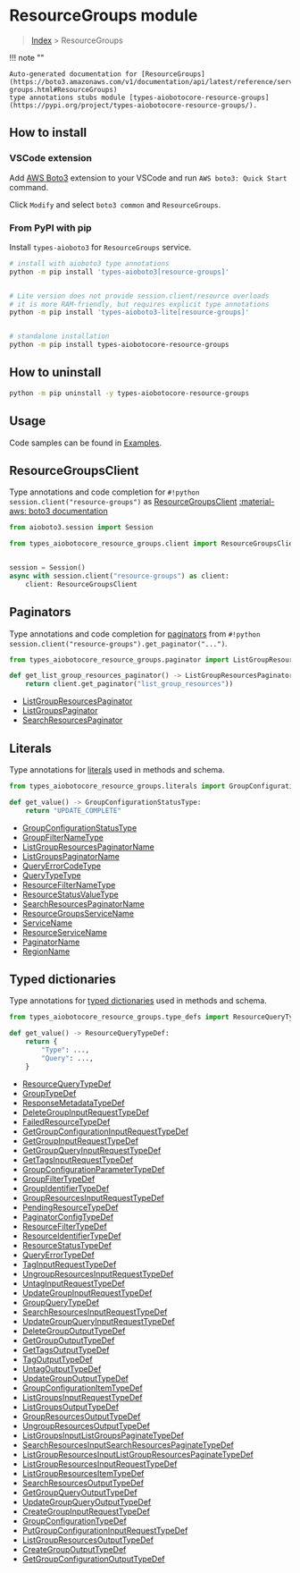 # ResourceGroups module

> [Index](../README.md) > ResourceGroups


!!! note ""

    Auto-generated documentation for [ResourceGroups](https://boto3.amazonaws.com/v1/documentation/api/latest/reference/services/resource-groups.html#ResourceGroups)
    type annotations stubs module [types-aiobotocore-resource-groups](https://pypi.org/project/types-aiobotocore-resource-groups/).

## How to install

### VSCode extension

Add [AWS Boto3](https://marketplace.visualstudio.com/items?itemName=Boto3typed.boto3-ide)
extension to your VSCode and run `AWS boto3: Quick Start` command.

Click `Modify` and select `boto3 common` and `ResourceGroups`.

### From PyPI with pip

Install `types-aioboto3` for `ResourceGroups` service.

```bash
# install with aioboto3 type annotations
python -m pip install 'types-aioboto3[resource-groups]'


# Lite version does not provide session.client/resource overloads
# it is more RAM-friendly, but requires explicit type annotations
python -m pip install 'types-aioboto3-lite[resource-groups]'


# standalone installation
python -m pip install types-aiobotocore-resource-groups
```



## How to uninstall

```bash
python -m pip uninstall -y types-aiobotocore-resource-groups
```

## Usage

Code samples can be found in [Examples](./usage.md).

## ResourceGroupsClient

Type annotations and code completion for  `#!python session.client("resource-groups")` as [ResourceGroupsClient](./client.md)
[:material-aws: boto3 documentation](https://boto3.amazonaws.com/v1/documentation/api/latest/reference/services/resource-groups.html#ResourceGroups.Client)

```python title="Usage example"
from aioboto3.session import Session

from types_aiobotocore_resource_groups.client import ResourceGroupsClient


session = Session()
async with session.client("resource-groups") as client:
    client: ResourceGroupsClient
```


## Paginators

Type annotations and code completion for
[paginators](./paginators.md)
from `#!python session.client("resource-groups").get_paginator("...")`.

```python title="Usage example"
from types_aiobotocore_resource_groups.paginator import ListGroupResourcesPaginator

def get_list_group_resources_paginator() -> ListGroupResourcesPaginator:
    return client.get_paginator("list_group_resources"))
```

- [ListGroupResourcesPaginator](./paginators.md#listgroupresourcespaginator)
- [ListGroupsPaginator](./paginators.md#listgroupspaginator)
- [SearchResourcesPaginator](./paginators.md#searchresourcespaginator)








## Literals

Type annotations for [literals](./literals.md) used in methods and schema.

```python title="Usage example"
from types_aiobotocore_resource_groups.literals import GroupConfigurationStatusType

def get_value() -> GroupConfigurationStatusType:
    return "UPDATE_COMPLETE"
```

- [GroupConfigurationStatusType](./literals.md#groupconfigurationstatustype)
- [GroupFilterNameType](./literals.md#groupfilternametype)
- [ListGroupResourcesPaginatorName](./literals.md#listgroupresourcespaginatorname)
- [ListGroupsPaginatorName](./literals.md#listgroupspaginatorname)
- [QueryErrorCodeType](./literals.md#queryerrorcodetype)
- [QueryTypeType](./literals.md#querytypetype)
- [ResourceFilterNameType](./literals.md#resourcefilternametype)
- [ResourceStatusValueType](./literals.md#resourcestatusvaluetype)
- [SearchResourcesPaginatorName](./literals.md#searchresourcespaginatorname)
- [ResourceGroupsServiceName](./literals.md#resourcegroupsservicename)
- [ServiceName](./literals.md#servicename)
- [ResourceServiceName](./literals.md#resourceservicename)
- [PaginatorName](./literals.md#paginatorname)
- [RegionName](./literals.md#regionname)




## Typed dictionaries

Type annotations for [typed dictionaries](./type_defs.md) used in methods and schema.

```python title="Usage example"
from types_aiobotocore_resource_groups.type_defs import ResourceQueryTypeDef

def get_value() -> ResourceQueryTypeDef:
    return {
        "Type": ...,
        "Query": ...,
    }
```

- [ResourceQueryTypeDef](./type_defs.md#resourcequerytypedef)
- [GroupTypeDef](./type_defs.md#grouptypedef)
- [ResponseMetadataTypeDef](./type_defs.md#responsemetadatatypedef)
- [DeleteGroupInputRequestTypeDef](./type_defs.md#deletegroupinputrequesttypedef)
- [FailedResourceTypeDef](./type_defs.md#failedresourcetypedef)
- [GetGroupConfigurationInputRequestTypeDef](./type_defs.md#getgroupconfigurationinputrequesttypedef)
- [GetGroupInputRequestTypeDef](./type_defs.md#getgroupinputrequesttypedef)
- [GetGroupQueryInputRequestTypeDef](./type_defs.md#getgroupqueryinputrequesttypedef)
- [GetTagsInputRequestTypeDef](./type_defs.md#gettagsinputrequesttypedef)
- [GroupConfigurationParameterTypeDef](./type_defs.md#groupconfigurationparametertypedef)
- [GroupFilterTypeDef](./type_defs.md#groupfiltertypedef)
- [GroupIdentifierTypeDef](./type_defs.md#groupidentifiertypedef)
- [GroupResourcesInputRequestTypeDef](./type_defs.md#groupresourcesinputrequesttypedef)
- [PendingResourceTypeDef](./type_defs.md#pendingresourcetypedef)
- [PaginatorConfigTypeDef](./type_defs.md#paginatorconfigtypedef)
- [ResourceFilterTypeDef](./type_defs.md#resourcefiltertypedef)
- [ResourceIdentifierTypeDef](./type_defs.md#resourceidentifiertypedef)
- [ResourceStatusTypeDef](./type_defs.md#resourcestatustypedef)
- [QueryErrorTypeDef](./type_defs.md#queryerrortypedef)
- [TagInputRequestTypeDef](./type_defs.md#taginputrequesttypedef)
- [UngroupResourcesInputRequestTypeDef](./type_defs.md#ungroupresourcesinputrequesttypedef)
- [UntagInputRequestTypeDef](./type_defs.md#untaginputrequesttypedef)
- [UpdateGroupInputRequestTypeDef](./type_defs.md#updategroupinputrequesttypedef)
- [GroupQueryTypeDef](./type_defs.md#groupquerytypedef)
- [SearchResourcesInputRequestTypeDef](./type_defs.md#searchresourcesinputrequesttypedef)
- [UpdateGroupQueryInputRequestTypeDef](./type_defs.md#updategroupqueryinputrequesttypedef)
- [DeleteGroupOutputTypeDef](./type_defs.md#deletegroupoutputtypedef)
- [GetGroupOutputTypeDef](./type_defs.md#getgroupoutputtypedef)
- [GetTagsOutputTypeDef](./type_defs.md#gettagsoutputtypedef)
- [TagOutputTypeDef](./type_defs.md#tagoutputtypedef)
- [UntagOutputTypeDef](./type_defs.md#untagoutputtypedef)
- [UpdateGroupOutputTypeDef](./type_defs.md#updategroupoutputtypedef)
- [GroupConfigurationItemTypeDef](./type_defs.md#groupconfigurationitemtypedef)
- [ListGroupsInputRequestTypeDef](./type_defs.md#listgroupsinputrequesttypedef)
- [ListGroupsOutputTypeDef](./type_defs.md#listgroupsoutputtypedef)
- [GroupResourcesOutputTypeDef](./type_defs.md#groupresourcesoutputtypedef)
- [UngroupResourcesOutputTypeDef](./type_defs.md#ungroupresourcesoutputtypedef)
- [ListGroupsInputListGroupsPaginateTypeDef](./type_defs.md#listgroupsinputlistgroupspaginatetypedef)
- [SearchResourcesInputSearchResourcesPaginateTypeDef](./type_defs.md#searchresourcesinputsearchresourcespaginatetypedef)
- [ListGroupResourcesInputListGroupResourcesPaginateTypeDef](./type_defs.md#listgroupresourcesinputlistgroupresourcespaginatetypedef)
- [ListGroupResourcesInputRequestTypeDef](./type_defs.md#listgroupresourcesinputrequesttypedef)
- [ListGroupResourcesItemTypeDef](./type_defs.md#listgroupresourcesitemtypedef)
- [SearchResourcesOutputTypeDef](./type_defs.md#searchresourcesoutputtypedef)
- [GetGroupQueryOutputTypeDef](./type_defs.md#getgroupqueryoutputtypedef)
- [UpdateGroupQueryOutputTypeDef](./type_defs.md#updategroupqueryoutputtypedef)
- [CreateGroupInputRequestTypeDef](./type_defs.md#creategroupinputrequesttypedef)
- [GroupConfigurationTypeDef](./type_defs.md#groupconfigurationtypedef)
- [PutGroupConfigurationInputRequestTypeDef](./type_defs.md#putgroupconfigurationinputrequesttypedef)
- [ListGroupResourcesOutputTypeDef](./type_defs.md#listgroupresourcesoutputtypedef)
- [CreateGroupOutputTypeDef](./type_defs.md#creategroupoutputtypedef)
- [GetGroupConfigurationOutputTypeDef](./type_defs.md#getgroupconfigurationoutputtypedef)

